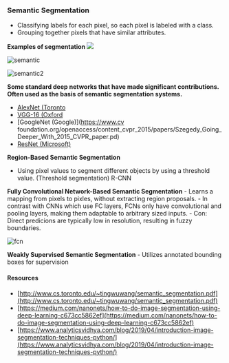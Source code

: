 ### Semantic Segmentation


- Classifying labels for each pixel, so each pixel is labeled with a class.
- Grouping together pixels that have similar attributes.
   
**Examples of segmentation**
![](https://i.imgur.com/43VZ1wr.png)

![semantic](https://miro.medium.com/max/2000/1*MQCvfEbbA44fiZk5GoDvhA.png)

![semantic2](https://i.imgur.com/B7u8Rwz.png)

**Some standard deep networks that have made significant contributions. Often used as the basis of semantic segmentation systems.**

- [AlexNet (Toronto](https://papers.nips.cc/paper/4824-imagenet-classification-with-deep-convolutional-neural-networks.pdf)
- [VGG-16 (Oxford](https://arxiv.org/pdf/1409.1556.pdf)
- [GoogleNet (Google)](https://www.cv foundation.org/openaccess/content_cvpr_2015/papers/Szegedy_Going_Deeper_With_2015_CVPR_paper.pd)
- [ResNet (Microsoft)](https://www.cv-foundation.org/openaccess/content_cvpr_2016/papers/He_Deep_Residual_Learning_CVPR_2016_paper.pdf)

**Region-Based Semantic Segmentation**
 - Using pixel values to segment different objects by using a threshold value. (Threshold segmentation) R-CNN

**Fully Convolutional Network-Based Semantic Segmentation**
    - Learns a mapping from pixels to pixles, without extracting region proposals.
    - In contrast with CNNs which use FC layers, FCNs only have convolutional and pooling layers, making them adaptable to arbitrary sized inputs.
    - Con: Direct predicions are typically low in resolution, resulting in fuzzy boundaries.
    
![fcn](https://i.imgur.com/RtYkQft.png)

**Weakly Supervised Semantic Segmentation**
    - Utilizes annotated bounding boxes for supervision

#### Resources
- [http://www.cs.toronto.edu/~tingwuwang/semantic_segmentation.pdf](http://www.cs.toronto.edu/~tingwuwang/semantic_segmentation.pdf)
- [https://medium.com/nanonets/how-to-do-image-segmentation-using-deep-learning-c673cc5862ef](https://medium.com/nanonets/how-to-do-image-segmentation-using-deep-learning-c673cc5862ef)
- [https://www.analyticsvidhya.com/blog/2019/04/introduction-image-segmentation-techniques-python/](https://www.analyticsvidhya.com/blog/2019/04/introduction-image-segmentation-techniques-python/)
<!--stackedit_data:
eyJoaXN0b3J5IjpbLTEyNTk5MzEyNDhdfQ==
-->